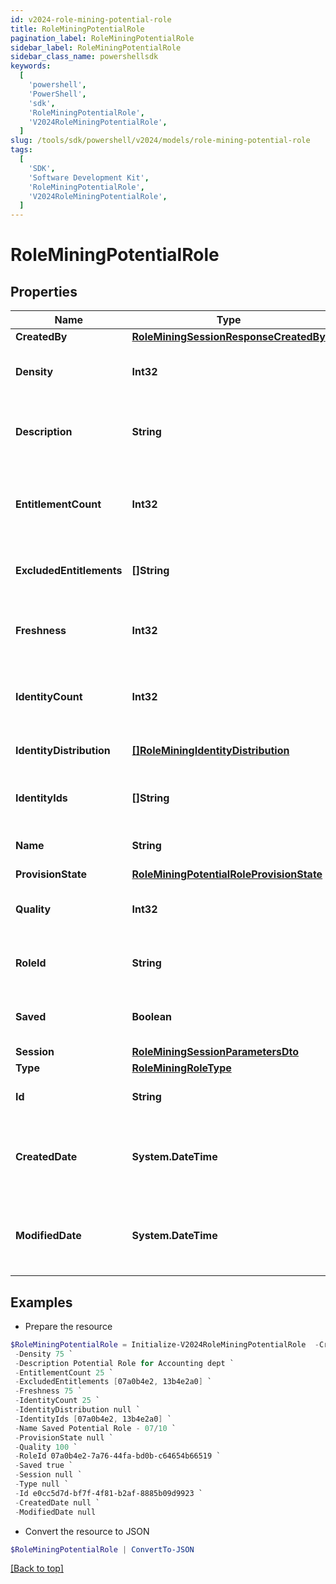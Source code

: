 ```yaml
---
id: v2024-role-mining-potential-role
title: RoleMiningPotentialRole
pagination_label: RoleMiningPotentialRole
sidebar_label: RoleMiningPotentialRole
sidebar_class_name: powershellsdk
keywords:
  [
    'powershell',
    'PowerShell',
    'sdk',
    'RoleMiningPotentialRole',
    'V2024RoleMiningPotentialRole',
  ]
slug: /tools/sdk/powershell/v2024/models/role-mining-potential-role
tags:
  [
    'SDK',
    'Software Development Kit',
    'RoleMiningPotentialRole',
    'V2024RoleMiningPotentialRole',
  ]
---
```


# RoleMiningPotentialRole

## Properties

| Name | Type | Description | Notes |
| --- | --- | --- | --- |
| **CreatedBy** | [**RoleMiningSessionResponseCreatedBy**](role-mining-session-response-created-by) |  | [optional] |
| **Density** | **Int32** | The density of a potential role. | [optional] |
| **Description** | **String** | The description of a potential role. | [optional] |
| **EntitlementCount** | **Int32** | The number of entitlements in a potential role. | [optional] |
| **ExcludedEntitlements** | **[]String** | The list of entitlement ids to be excluded. | [optional] |
| **Freshness** | **Int32** | The freshness of a potential role. | [optional] |
| **IdentityCount** | **Int32** | The number of identities in a potential role. | [optional] |
| **IdentityDistribution** | [**[]RoleMiningIdentityDistribution**](role-mining-identity-distribution) | Identity attribute distribution. | [optional] |
| **IdentityIds** | **[]String** | The list of ids in a potential role. | [optional] |
| **Name** | **String** | Name of the potential role. | [optional] |
| **ProvisionState** | [**RoleMiningPotentialRoleProvisionState**](role-mining-potential-role-provision-state) |  | [optional] |
| **Quality** | **Int32** | The quality of a potential role. | [optional] |
| **RoleId** | **String** | The roleId of a potential role. | [optional] |
| **Saved** | **Boolean** | The potential role's saved status. | [optional] |
| **Session** | [**RoleMiningSessionParametersDto**](role-mining-session-parameters-dto) |  | [optional] |
| **Type** | [**RoleMiningRoleType**](role-mining-role-type) |  | [optional] |
| **Id** | **String** | Id of the potential role | [optional] |
| **CreatedDate** | **System.DateTime** | The date-time when this potential role was created. | [optional] |
| **ModifiedDate** | **System.DateTime** | The date-time when this potential role was modified. | [optional] |

## Examples

- Prepare the resource

```powershell
$RoleMiningPotentialRole = Initialize-V2024RoleMiningPotentialRole  -CreatedBy null `
 -Density 75 `
 -Description Potential Role for Accounting dept `
 -EntitlementCount 25 `
 -ExcludedEntitlements [07a0b4e2, 13b4e2a0] `
 -Freshness 75 `
 -IdentityCount 25 `
 -IdentityDistribution null `
 -IdentityIds [07a0b4e2, 13b4e2a0] `
 -Name Saved Potential Role - 07/10 `
 -ProvisionState null `
 -Quality 100 `
 -RoleId 07a0b4e2-7a76-44fa-bd0b-c64654b66519 `
 -Saved true `
 -Session null `
 -Type null `
 -Id e0cc5d7d-bf7f-4f81-b2af-8885b09d9923 `
 -CreatedDate null `
 -ModifiedDate null
```

- Convert the resource to JSON

```powershell
$RoleMiningPotentialRole | ConvertTo-JSON
```

[[Back to top]](#)
